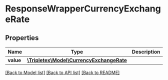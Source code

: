 # ResponseWrapperCurrencyExchangeRate

## Properties
Name | Type | Description | Notes
------------ | ------------- | ------------- | -------------
**value** | [**\Tripletex\Model\CurrencyExchangeRate**](CurrencyExchangeRate.md) |  | [optional] 

[[Back to Model list]](../../README.md#documentation-for-models) [[Back to API list]](../../README.md#documentation-for-api-endpoints) [[Back to README]](../../README.md)

